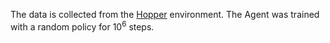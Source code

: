 The data is collected from the [Hopper](https://gymnasium.farama.org/environments/mujoco/hopper/) environment. The Agent was trained with a random policy for $10^6$ steps.
